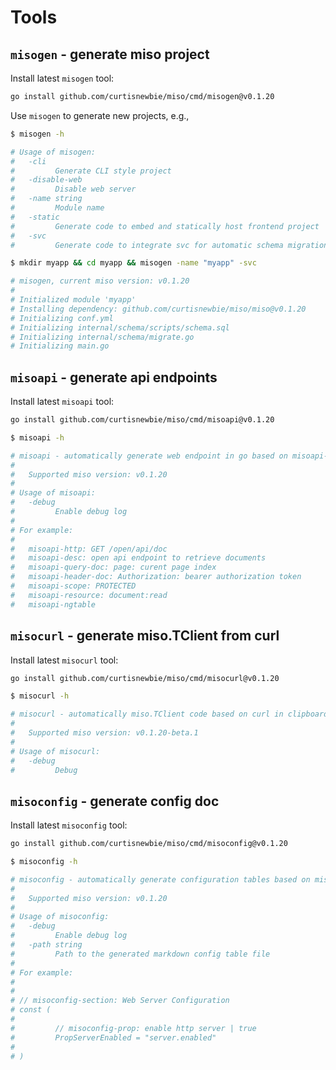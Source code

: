 # Tools

## `misogen` - generate miso project

Install latest `misogen` tool:

```sh
go install github.com/curtisnewbie/miso/cmd/misogen@v0.1.20
```

Use `misogen` to generate new projects, e.g.,

```sh
$ misogen -h

# Usage of misogen:
#   -cli
#         Generate CLI style project
#   -disable-web
#         Disable web server
#   -name string
#         Module name
#   -static
#         Generate code to embed and statically host frontend project
#   -svc
#         Generate code to integrate svc for automatic schema migration

$ mkdir myapp && cd myapp && misogen -name "myapp" -svc

# misogen, current miso version: v0.1.20
#
# Initialized module 'myapp'
# Installing dependency: github.com/curtisnewbie/miso/miso@v0.1.20
# Initializing conf.yml
# Initializing internal/schema/scripts/schema.sql
# Initializing internal/schema/migrate.go
# Initializing main.go
```

## `misoapi` - generate api endpoints

Install latest `misoapi` tool:

```sh
go install github.com/curtisnewbie/miso/cmd/misoapi@v0.1.20
```

```sh
$ misoapi -h

# misoapi - automatically generate web endpoint in go based on misoapi-* comments
#
#   Supported miso version: v0.1.20
#
# Usage of misoapi:
#   -debug
#         Enable debug log
#
# For example:
#
#   misoapi-http: GET /open/api/doc
#   misoapi-desc: open api endpoint to retrieve documents
#   misoapi-query-doc: page: curent page index
#   misoapi-header-doc: Authorization: bearer authorization token
#   misoapi-scope: PROTECTED
#   misoapi-resource: document:read
#   misoapi-ngtable
```

## `misocurl` - generate miso.TClient from curl

Install latest `misocurl` tool:

```sh
go install github.com/curtisnewbie/miso/cmd/misocurl@v0.1.20
```

```sh
$ misocurl -h

# misocurl - automatically miso.TClient code based on curl in clipboard
#
#   Supported miso version: v0.1.20-beta.1
#
# Usage of misocurl:
#   -debug
#         Debug
```

## `misoconfig` - generate config doc

Install latest `misoconfig` tool:

```sh
go install github.com/curtisnewbie/miso/cmd/misoconfig@v0.1.20
```

```sh
$ misoconfig -h

# misoconfig - automatically generate configuration tables based on misoconfig-* comments
#
#   Supported miso version: v0.1.20
#
# Usage of misoconfig:
#   -debug
#         Enable debug log
#   -path string
#         Path to the generated markdown config table file
#
# For example:
#
#
# // misoconfig-section: Web Server Configuration
# const (
#
#         // misoconfig-prop: enable http server | true
#         PropServerEnabled = "server.enabled"
#
# )
```
